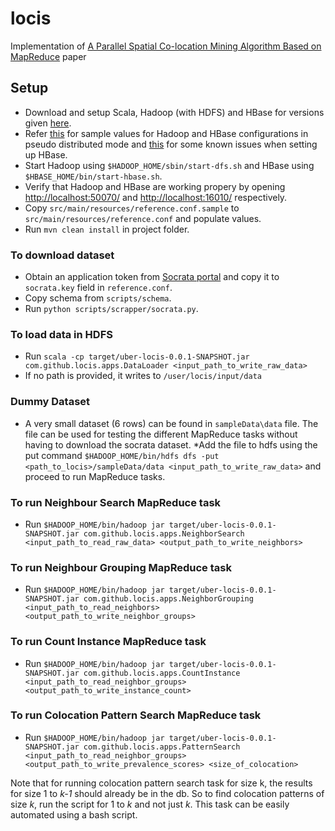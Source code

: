 # locis
Implementation of  [A Parallel Spatial Co-location Mining Algorithm Based on MapReduce](docs/paper/paper.pdf) paper

## Setup

* Download and setup Scala, Hadoop (with HDFS) and HBase for versions given [here](docs/implementation.md).
* Refer [this](https://github.com/shagunsodhani/book-keeper) for sample values for Hadoop and HBase configurations in pseudo distributed mode and [this](docs/known-issues.md) for some known issues when setting up HBase. 
* Start Hadoop using `$HADOOP_HOME/sbin/start-dfs.sh` and HBase using `$HBASE_HOME/bin/start-hbase.sh`.
* Verify that Hadoop and HBase are working propery by opening [http://localhost:50070/](http://localhost:50070/) and [http://localhost:16010/](http://localhost:16010/) respectively.
* Copy `src/main/resources/reference.conf.sample` to `src/main/resources/reference.conf` and populate values.
* Run `mvn clean install` in project folder.

### To download dataset

* Obtain an application token from [Socrata portal](https://dev.socrata.com/register) and copy it to `socrata.key` field in `reference.conf`.
* Copy schema from `scripts/schema`.
* Run `python scripts/scrapper/socrata.py`.

### To load data in HDFS

* Run `scala -cp target/uber-locis-0.0.1-SNAPSHOT.jar com.github.locis.apps.DataLoader <input_path_to_write_raw_data>`
* If no path is provided, it writes to `/user/locis/input/data`

### Dummy Dataset

* A very small dataset (6 rows) can be found in `sampleData\data` file. The file can be used for testing the different MapReduce tasks without having to download the socrata dataset. 
*Add the file to hdfs using the put command `$HADOOP_HOME/bin/hdfs dfs -put <path_to_locis>/sampleData/data <input_path_to_write_raw_data>` and proceed to run MapReduce tasks.

### To run Neighbour Search MapReduce task

* Run `$HADOOP_HOME/bin/hadoop jar target/uber-locis-0.0.1-SNAPSHOT.jar com.github.locis.apps.NeighborSearch <input_path_to_read_raw_data> <output_path_to_write_neighbors>`

### To run Neighbour Grouping MapReduce task

* Run `$HADOOP_HOME/bin/hadoop jar target/uber-locis-0.0.1-SNAPSHOT.jar com.github.locis.apps.NeighborGrouping <input_path_to_read_neighbors> <output_path_to_write_neighbor_groups>`

### To run Count Instance MapReduce task

* Run `$HADOOP_HOME/bin/hadoop jar target/uber-locis-0.0.1-SNAPSHOT.jar com.github.locis.apps.CountInstance <input_path_to_read_neighbor_groups> <output_path_to_write_instance_count>`

### To run Colocation Pattern Search MapReduce task

* Run `$HADOOP_HOME/bin/hadoop jar target/uber-locis-0.0.1-SNAPSHOT.jar com.github.locis.apps.PatternSearch <input_path_to_read_neighbor_groups> <output_path_to_write_prevalence_scores> <size_of_colocation>`

Note that for running colocation pattern search task for size k, the results for size 1 to *k-1* should already be in the db. So to find colocation patterns of size *k*, run the script for 1 to *k* and not just *k*. This task can be easily automated using a bash script. 